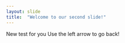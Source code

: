 ```yaml
---
layout: slide
title:  "Welcome to our second slide!"
---
```

New test for you
Use the left arrow to go back!
